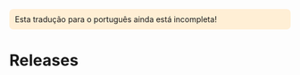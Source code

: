 <div style=background:papayawhip;padding:10px;border-radius:7px;>Esta tradução para o português ainda está incompleta!</div>

# Releases
